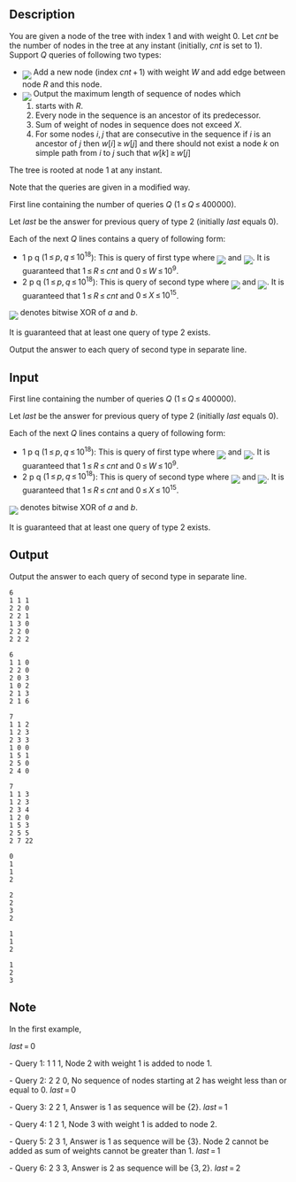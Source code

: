 ## Description

<div><p>You are given a node of the tree with index <span class="tex-span">1</span> and with weight <span class="tex-span">0</span>. Let <span class="tex-span"><i>cnt</i></span> be the number of nodes in the tree at any instant (initially, <span class="tex-span"><i>cnt</i></span> is set to <span class="tex-span">1</span>). Support <span class="tex-span"><i>Q</i></span> queries of following two types:</p><ul> <li> <img align="middle" class="tex-formula" src="file://ifyCyXv4.png" style="max-width: 100.0%;max-height: 100.0%;"> Add a new node (index <span class="tex-span"><i>cnt</i> + 1</span>) with weight <span class="tex-span"><i>W</i></span> and add edge between node <span class="tex-span"><i>R</i></span> and this node. </li><li> <img align="middle" class="tex-formula" src="file://sSqr4foM.png" style="max-width: 100.0%;max-height: 100.0%;"> Output the maximum length of sequence of nodes which <ol> <li> starts with <span class="tex-span"><i>R</i></span>. </li><li> Every node in the sequence is an ancestor of its predecessor. </li><li> Sum of weight of nodes in sequence does not exceed <span class="tex-span"><i>X</i></span>. </li><li> For some nodes <span class="tex-span"><i>i</i>, <i>j</i></span> that are consecutive in the sequence if <span class="tex-span"><i>i</i></span> is an ancestor of <span class="tex-span"><i>j</i></span> then <span class="tex-span"><i>w</i>[<i>i</i>] ≥ <i>w</i>[<i>j</i>]</span> and there should not exist a node <span class="tex-span"><i>k</i></span> on simple path from <span class="tex-span"><i>i</i></span> to <span class="tex-span"><i>j</i></span> such that <span class="tex-span"><i>w</i>[<i>k</i>] ≥ <i>w</i>[<i>j</i>]</span> </li></ol> </li></ul><p>The tree is rooted at node <span class="tex-span">1</span> at any instant.</p><p><span class="tex-font-style-bf">Note that the queries are given in a modified way.</span></p></div><div class="input-specification"><p>First line containing the number of queries <span class="tex-span"><i>Q</i></span> <span class="tex-span">(1 ≤ <i>Q</i> ≤ 400000)</span>.</p><p>Let <span class="tex-span"><i>last</i></span> be the answer for previous query of type <span class="tex-span">2</span> (initially <span class="tex-span"><i>last</i></span> equals <span class="tex-span">0</span>).</p><p>Each of the next <span class="tex-span"><i>Q</i></span> lines contains a query of following form: </p><ul> <li> 1 p q (<span class="tex-span">1 ≤ <i>p</i>, <i>q</i> ≤ 10<sup class="upper-index">18</sup></span>): This is query of first type where <img align="middle" class="tex-formula" src="file://mpRydsCK.png" style="max-width: 100.0%;max-height: 100.0%;"> and <img align="middle" class="tex-formula" src="file://72vLtpbo.png" style="max-width: 100.0%;max-height: 100.0%;">. It is guaranteed that <span class="tex-span">1 ≤ <i>R</i> ≤ <i>cnt</i></span> and <span class="tex-span">0 ≤ <i>W</i> ≤ 10<sup class="upper-index">9</sup></span>. </li><li> 2 p q (<span class="tex-span">1 ≤ <i>p</i>, <i>q</i> ≤ 10<sup class="upper-index">18</sup></span>): This is query of second type where <img align="middle" class="tex-formula" src="file://CFnJPFp1.png" style="max-width: 100.0%;max-height: 100.0%;"> and <img align="middle" class="tex-formula" src="file://7spLHwOa.png" style="max-width: 100.0%;max-height: 100.0%;">. It is guaranteed that <span class="tex-span">1 ≤ <i>R</i> ≤ <i>cnt</i></span> and <span class="tex-span">0 ≤ <i>X</i> ≤ 10<sup class="upper-index">15</sup></span>. </li></ul><p><img align="middle" class="tex-formula" src="file://xRNDCAu7.png" style="max-width: 100.0%;max-height: 100.0%;"> denotes bitwise XOR of <span class="tex-span"><i>a</i></span> and <span class="tex-span"><i>b</i></span>.</p><p>It is guaranteed that at least one query of type 2 exists.</p></div><div class="output-specification"><p>Output the answer to each query of second type in separate line.</p></div>

## Input

<p>First line containing the number of queries <span class="tex-span"><i>Q</i></span> <span class="tex-span">(1 ≤ <i>Q</i> ≤ 400000)</span>.</p><p>Let <span class="tex-span"><i>last</i></span> be the answer for previous query of type <span class="tex-span">2</span> (initially <span class="tex-span"><i>last</i></span> equals <span class="tex-span">0</span>).</p><p>Each of the next <span class="tex-span"><i>Q</i></span> lines contains a query of following form: </p><ul> <li> 1 p q (<span class="tex-span">1 ≤ <i>p</i>, <i>q</i> ≤ 10<sup class="upper-index">18</sup></span>): This is query of first type where <img align="middle" class="tex-formula" src="file://mpRydsCK.png" style="max-width: 100.0%;max-height: 100.0%;"> and <img align="middle" class="tex-formula" src="file://72vLtpbo.png" style="max-width: 100.0%;max-height: 100.0%;">. It is guaranteed that <span class="tex-span">1 ≤ <i>R</i> ≤ <i>cnt</i></span> and <span class="tex-span">0 ≤ <i>W</i> ≤ 10<sup class="upper-index">9</sup></span>. </li><li> 2 p q (<span class="tex-span">1 ≤ <i>p</i>, <i>q</i> ≤ 10<sup class="upper-index">18</sup></span>): This is query of second type where <img align="middle" class="tex-formula" src="file://CFnJPFp1.png" style="max-width: 100.0%;max-height: 100.0%;"> and <img align="middle" class="tex-formula" src="file://7spLHwOa.png" style="max-width: 100.0%;max-height: 100.0%;">. It is guaranteed that <span class="tex-span">1 ≤ <i>R</i> ≤ <i>cnt</i></span> and <span class="tex-span">0 ≤ <i>X</i> ≤ 10<sup class="upper-index">15</sup></span>. </li></ul><p><img align="middle" class="tex-formula" src="file://xRNDCAu7.png" style="max-width: 100.0%;max-height: 100.0%;"> denotes bitwise XOR of <span class="tex-span"><i>a</i></span> and <span class="tex-span"><i>b</i></span>.</p><p>It is guaranteed that at least one query of type 2 exists.</p>

## Output

<p>Output the answer to each query of second type in separate line.</p>





```input1
6
1 1 1
2 2 0
2 2 1
1 3 0
2 2 0
2 2 2

```




```input2
6
1 1 0
2 2 0
2 0 3
1 0 2
2 1 3
2 1 6

```




```input3
7
1 1 2
1 2 3
2 3 3
1 0 0
1 5 1
2 5 0
2 4 0

```




```input4
7
1 1 3
1 2 3
2 3 4
1 2 0
1 5 3
2 5 5
2 7 22

```




```output1
0
1
1
2

```




```output2
2
2
3
2

```




```output3
1
1
2

```




```output4
1
2
3

```



## Note

<p>In the first example,</p><p> <span class="tex-span"><i>last</i> = 0</span></p><p>- Query 1: 1 1 1, Node <span class="tex-span">2</span> with weight <span class="tex-span">1</span> is added to node <span class="tex-span">1</span>.</p><p>- Query 2: 2 2 0, No sequence of nodes starting at <span class="tex-span">2</span> has weight less than or equal to <span class="tex-span">0</span>. <span class="tex-span"><i>last</i> = 0</span> </p><p>- Query 3: 2 2 1, Answer is <span class="tex-span">1</span> as sequence will be <span class="tex-span">{2}</span>. <span class="tex-span"><i>last</i> = 1</span></p><p>- Query 4: 1 2 1, Node <span class="tex-span">3</span> with weight <span class="tex-span">1</span> is added to node <span class="tex-span">2</span>. </p><p>- Query 5: 2 3 1, Answer is <span class="tex-span">1</span> as sequence will be <span class="tex-span">{3}</span>. Node <span class="tex-span">2</span> cannot be added as sum of weights cannot be greater than <span class="tex-span">1</span>. <span class="tex-span"><i>last</i> = 1</span></p><p>- Query 6: 2 3 3, Answer is <span class="tex-span">2</span> as sequence will be <span class="tex-span">{3, 2}</span>. <span class="tex-span"><i>last</i> = 2</span></p>
